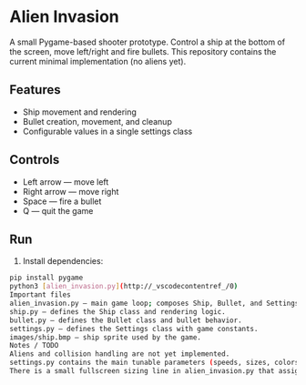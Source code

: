 # Alien Invasion

A small Pygame-based shooter prototype. Control a ship at the bottom of the screen, move left/right and fire bullets. This repository contains the current minimal implementation (no aliens yet).

## Features
- Ship movement and rendering
- Bullet creation, movement, and cleanup
- Configurable values in a single settings class

## Controls
- Left arrow — move left
- Right arrow — move right
- Space — fire a bullet
- Q — quit the game

## Run
1. Install dependencies:
```sh
pip install pygame
python3 [alien_invasion.py](http://_vscodecontentref_/0)
Important files
alien_invasion.py — main game loop; composes Ship, Bullet, and Settings.
ship.py — defines the Ship class and rendering logic.
bullet.py — defines the Bullet class and bullet behavior.
settings.py — defines the Settings class with game constants.
images/ship.bmp — ship sprite used by the game.
Notes / TODO
Aliens and collision handling are not yet implemented.
settings.py contains the main tunable parameters (speeds, sizes, colors).
There is a small fullscreen sizing line in alien_invasion.py that assigns screen_width twice; consider verifying screen dimension